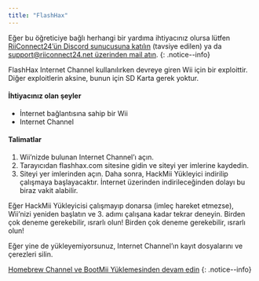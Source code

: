 ```yaml
---
title: "FlashHax"
---
```


Eğer bu öğreticiye bağlı herhangi bir yardıma ihtiyacınız olursa lütfen [RiiConnect24’ün Discord sunucusuna katılın](https://discord.gg/rc24) (tavsiye edilen) ya da [support@riiconnect24.net üzerinden mail atın](mailto:support@riiconnect24.net).
{: .notice--info}

FlashHax Internet Channel kullanılırken devreye giren Wii için bir exploittir. Diğer exploitlerin aksine, bunun için SD Karta gerek yoktur.

#### İhtiyacınız olan şeyler

- İnternet bağlantısına sahip bir Wii
- Internet Channel

#### Talimatlar

1. Wii’nizde bulunan Internet Channel’ı açın.
2. Tarayıcıdan flashhax.com sitesine gidin ve siteyi yer imlerine kaydedin.
3. Siteyi yer imlerinden açın. Daha sonra, HackMii Yükleyici indirilip çalışmaya başlayacaktır. İnternet üzerinden indirileceğinden dolayı bu biraz vakit alabilir.

Eğer HackMii Yükleyicisi çalışmayıp donarsa (imleç hareket etmezse), Wii’nizi yeniden başlatın ve 3. adımı çalışana kadar tekrar deneyin. Birden çok deneme gerekebilir, ısrarlı olun! Birden çok deneme gerekebilir, ısrarlı olun!

Eğer yine de yükleyemiyorsunuz, Internet Channel’ın kayıt dosyalarını ve çerezleri silin.

[Homebrew Channel ve BootMii Yüklemesinden devam edin](hbc)
{: .notice--info}
